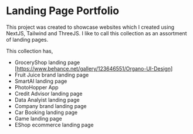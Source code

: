 # Landing Page Portfolio

This project was created to showcase websites which I created using NextJS, Tailwind and ThreeJS. I like to call this collection as an assortment of landing pages.

This collection has,

- GroceryShop landing page [https://www.behance.net/gallery/123646551/Organo-UI-Design]
- Fruit Juice brand landing page
- SmartAI landing page
- PhotoHopper App
- Credit Advisor landing page
- Data Analyist landing page
- Company brand landing page
- Car Booking landing page
- Game landing page
- EShop ecommerce landing page



